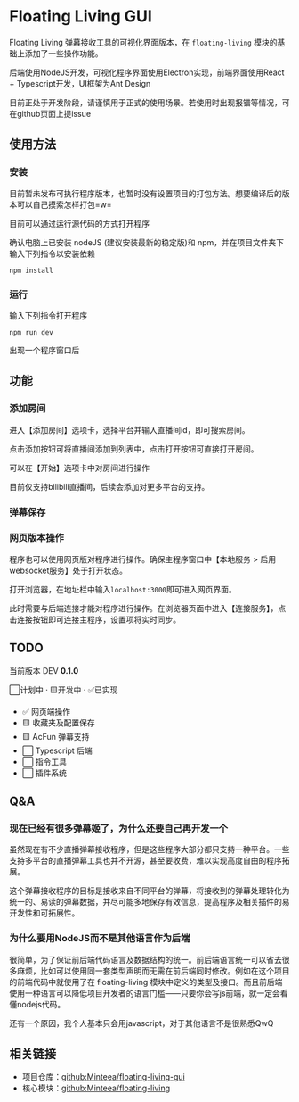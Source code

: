 # Floating Living GUI

Floating Living 弹幕接收工具的可视化界面版本，在 ```floating-living``` 模块的基础上添加了一些操作功能。

后端使用NodeJS开发，可视化程序界面使用Electron实现，前端界面使用React + Typescript开发，UI框架为Ant Design

目前正处于开发阶段，请谨慎用于正式的使用场景。若使用时出现报错等情况，可在github页面上提issue

## 使用方法

### 安装
目前暂未发布可执行程序版本，也暂时没有设置项目的打包方法。想要编译后的版本可以自己摸索怎样打包=w=

目前可以通过运行源代码的方式打开程序

确认电脑上已安装 nodeJS (建议安装最新的稳定版)和 npm，并在项目文件夹下输入下列指令以安装依赖

```
npm install
```

### 运行
输入下列指令打开程序
```
npm run dev
```
出现一个程序窗口后

## 功能

### 添加房间
进入【添加房间】选项卡，选择平台并输入直播间id，即可搜索房间。

点击添加按钮可将直播间添加到列表中，点击打开按钮可直接打开房间。

可以在【开始】选项卡中对房间进行操作

目前仅支持bilibili直播间，后续会添加对更多平台的支持。

### 弹幕保存


### 网页版本操作
程序也可以使用网页版对程序进行操作。确保主程序窗口中【本地服务 > 启用websocket服务】处于打开状态。

打开浏览器，在地址栏中输入```localhost:3000```即可进入网页界面。

此时需要与后端连接才能对程序进行操作。在浏览器页面中进入【连接服务】，点击连接按钮即可连接主程序，设置项将实时同步。

## TODO
当前版本 DEV **0.1.0**

⬜计划中 · 🟨开发中 · ✅已实现
* ✅ 网页端操作
* 🟨 收藏夹及配置保存
* 🟨 AcFun 弹幕支持
* ⬜ Typescript 后端
* ⬜ 指令工具
* ⬜ 插件系统

## Q&A
### 现在已经有很多弹幕姬了，为什么还要自己再开发一个
虽然现在有不少直播弹幕接收程序，但是这些程序大部分都只支持一种平台。一些支持多平台的直播弹幕工具也并不开源，甚至要收费，难以实现高度自由的程序拓展。

这个弹幕接收程序的目标是接收来自不同平台的弹幕，将接收到的弹幕处理转化为统一的、易读的弹幕数据，并尽可能多地保存有效信息，提高程序及相关插件的易开发性和可拓展性。

### 为什么要用NodeJS而不是其他语言作为后端
很简单，为了保证前后端代码语言及数据结构的统一。前后端语言统一可以省去很多麻烦，比如可以使用同一套类型声明而无需在前后端同时修改。例如在这个项目的前端代码中就使用了在 floating-living 模块中定义的类型及接口。而且前后端使用一种语言可以降低项目开发者的语言门槛——只要你会写js前端，就一定会看懂nodejs代码。

还有一个原因，我个人基本只会用javascript，对于其他语言不是很熟悉QwQ


## 相关链接
* 项目仓库：[github:Minteea/floating-living-gui](https://github.com/Minteea/floating-living-gui) 
* 核心模块：[github:Minteea/floating-living](https://github.com/Minteea/floating-living)